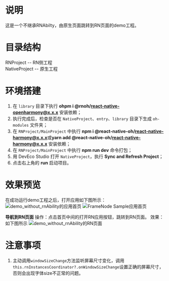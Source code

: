 # 说明
这是一个不继承RNAbilty，由原生页面跳转到RN页面的demo工程。


# 目录结构
RNProject -- RN侧工程  
NativeProject -- 原生工程


# 环境搭建
1. 在 `library` 目录下执行 **ohpm i @rnoh/react-native-openharmony@x.x.x** 安装依赖；
2. 执行完成后，检查是否在 `NativeProject`、`entry`、`library` 目录下生成 `oh-modules` 文件夹；
3. 在 `RNProject/MainProject` 中执行 **npm i @react-native-oh/react-native-harmony@x.x.x**或**yarn add @react-native-oh/react-native-harmony@x.x.x** 安装依赖；
4. 在 `RNProject/MainProject` 中执行 **npm run dev** 命令打包；
4. 用 DevEco Studio 打开 `NativeProject`，执行 **Sync and Refresh Project**；
5. 点击右上角的 **run** 启动项目。
   

# 效果预览
在成功运行demo工程之后，打开应用如下图所示：
![demo_without_rnAbility的应用首页](../../zh-cn//figures/demoWithoutRNAbility-App首页.jpg)
![FrameNode Sample应用首页](../../zh-cn//figures/framenode_app首页界面图.png)

**导航到RN页面**
操作：点击首页中间的打开RN应用按钮，跳转到RN页面。
效果：如下图所示
![demo_without_rnAbility的RN页面](../../zh-cn//figures/demoWithoutRNAbility-RN页面.jpg)


# 注意事项

1. 主动调用`windowSizeChange`方法监听屏幕尺寸变化，调用`this.rnInstancesCoordinator?.onWindowSizeChange`设置正确的屏幕尺寸，否则会出现字体size不正常的问题。